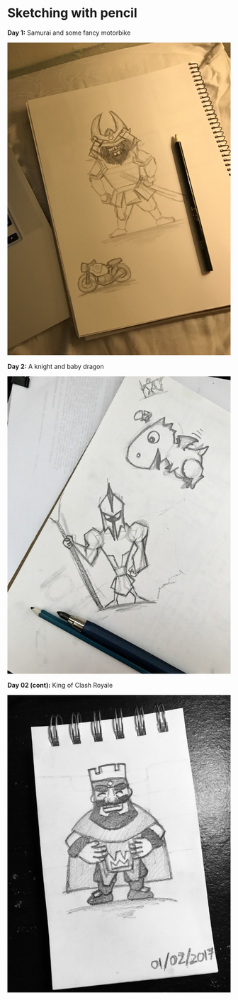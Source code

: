 # Sketching with pencil

**Day 1:** Samurai and some fancy motorbike

![](img/day001.jpg)

**Day 2:** A knight and baby dragon

![](img/day002.jpg)

**Day 02 (cont):** King of Clash Royale

![](img/day002_02.jpg)
